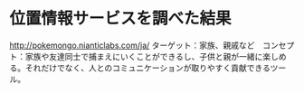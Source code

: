 # 位置情報サービスを調べた結果
http://pokemongo.nianticlabs.com/ja/
ターゲット：家族、親戚など　コンセプト：家族や友達同士で捕まえにいくことができるし、子供と親が一緒に楽しめる。それだけでなく、人とのコミュニケーションが取りやすく貢献できるツール。

